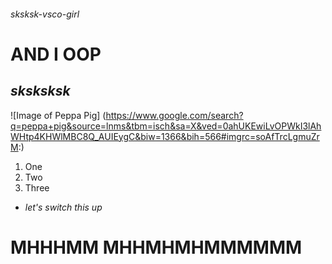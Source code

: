###### sksksk-vsco-girl
# **AND I OOP**
## *sksksksk*
![Image of Peppa Pig]
(https://www.google.com/search?q=peppa+pig&source=lnms&tbm=isch&sa=X&ved=0ahUKEwiLvOPWkI3lAhWHtp4KHWlMBC8Q_AUIEygC&biw=1366&bih=566#imgrc=soAfTrcLgmuZrM:)
1. One
2. Two
3. Three
* *let's switch this up* 
# MHHHMM MHHMHMHMMMMMM